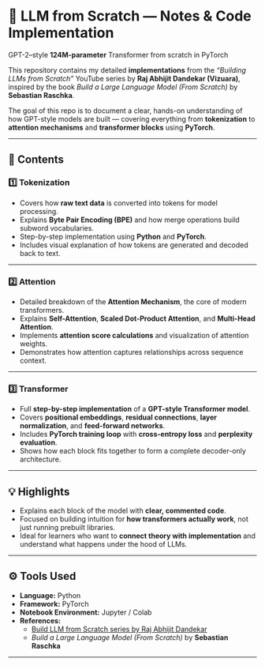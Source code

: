 # 🧠 LLM from Scratch — Notes & Code Implementation

GPT-2–style **124M-parameter** Transformer from scratch in PyTorch

This repository contains my detailed **implementations** from the _“Building LLMs from Scratch”_ YouTube series by **Raj Abhijit Dandekar (Vizuara)**, inspired by the book _Build a Large Language Model (From Scratch)_ by **Sebastian Raschka**.

The goal of this repo is to document a clear, hands-on understanding of how GPT-style models are built — covering everything from **tokenization** to **attention mechanisms** and **transformer blocks** using **PyTorch**.

---

## 📘 Contents

### 1️⃣ Tokenization

- Covers how **raw text data** is converted into tokens for model processing.
- Explains **Byte Pair Encoding (BPE)** and how merge operations build subword vocabularies.
- Step-by-step implementation using **Python** and **PyTorch**.
- Includes visual explanation of how tokens are generated and decoded back to text.

---

### 2️⃣ Attention

- Detailed breakdown of the **Attention Mechanism**, the core of modern transformers.
- Explains **Self-Attention**, **Scaled Dot-Product Attention**, and **Multi-Head Attention**.
- Implements **attention score calculations** and visualization of attention weights.
- Demonstrates how attention captures relationships across sequence context.

---

### 3️⃣ Transformer

- Full **step-by-step implementation** of a **GPT-style Transformer model**.
- Covers **positional embeddings**, **residual connections**, **layer normalization**, and **feed-forward networks**.
- Includes **PyTorch training loop** with **cross-entropy loss** and **perplexity evaluation**.
- Shows how each block fits together to form a complete decoder-only architecture.

---

## 💡 Highlights

- Explains each block of the model with **clear, commented code**.
- Focused on building intuition for **how transformers actually work**, not just running prebuilt libraries.
- Ideal for learners who want to **connect theory with implementation** and understand what happens under the hood of LLMs.

---

## ⚙️ Tools Used

- **Language:** Python
- **Framework:** PyTorch
- **Notebook Environment:** Jupyter / Colab
- **References:**
  - [Build LLM from Scratch series by Raj Abhijit Dandekar](https://www.youtube.com/watch?v=Xpr8D6LeAtw&list=PLPTV0NXA_ZSgsLAr8YCgCwhPIJNNtexWu)
  - _Build a Large Language Model (From Scratch)_ by **Sebastian Raschka**

---
